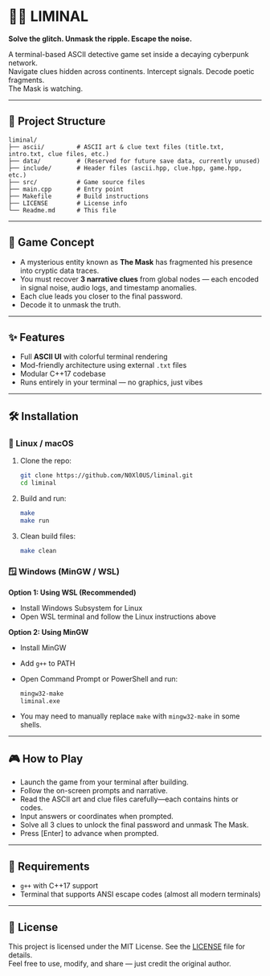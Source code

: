 # 🕵️‍♂️ LIMINAL
**Solve the glitch. Unmask the ripple. Escape the noise.**

A terminal-based ASCII detective game set inside a decaying cyberpunk network.  
Navigate clues hidden across continents. Intercept signals. Decode poetic fragments.  
The Mask is watching.

---

## 📂 Project Structure

```
liminal/
├── ascii/         # ASCII art & clue text files (title.txt, intro.txt, clue files, etc.)
├── data/          # (Reserved for future save data, currently unused)
├── include/       # Header files (ascii.hpp, clue.hpp, game.hpp, etc.)
├── src/           # Game source files
├── main.cpp       # Entry point
├── Makefile       # Build instructions
├── LICENSE        # License info
└── Readme.md      # This file
```

---

## 🧠 Game Concept

- A mysterious entity known as **The Mask** has fragmented his presence into cryptic data traces.
- You must recover **3 narrative clues** from global nodes — each encoded in signal noise, audio logs, and timestamp anomalies.
- Each clue leads you closer to the final password.
- Decode it to unmask the truth.

---

## ✨ Features

- Full **ASCII UI** with colorful terminal rendering
- Mod-friendly architecture using external `.txt` files
- Modular C++17 codebase
- Runs entirely in your terminal — no graphics, just vibes

---

## 🛠️ Installation

### 🔧 Linux / macOS

1. Clone the repo:

   ```sh
   git clone https://github.com/N0Xl0US/liminal.git
   cd liminal
   ```

2. Build and run:

   ```sh
   make
   make run
   ```

3. Clean build files:

   ```sh
   make clean
   ```

### 🪟 Windows (MinGW / WSL)

**Option 1: Using WSL (Recommended)**

- Install Windows Subsystem for Linux
- Open WSL terminal and follow the Linux instructions above

**Option 2: Using MinGW**

- Install MinGW
- Add `g++` to PATH
- Open Command Prompt or PowerShell and run:

   ```sh
   mingw32-make
   liminal.exe
   ```

- You may need to manually replace `make` with `mingw32-make` in some shells.

---

## 🎮 How to Play

- Launch the game from your terminal after building.
- Follow the on-screen prompts and narrative.
- Read the ASCII art and clue files carefully—each contains hints or codes.
- Input answers or coordinates when prompted.
- Solve all 3 clues to unlock the final password and unmask The Mask.
- Press [Enter] to advance when prompted.

---

## 🧰 Requirements

- `g++` with C++17 support
- Terminal that supports ANSI escape codes (almost all modern terminals)

---

## 📄 License

This project is licensed under the MIT License. See the [LICENSE](LICENSE) file for details.  
Feel free to use, modify, and share — just credit the original author.
